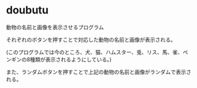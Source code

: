 # doubutu
動物の名前と画像を表示させるプログラム

それぞれのボタンを押すことで対応した動物の名前と画像が表示される。

(このプログラムでは今のところ、犬、猫、ハムスター、兎、リス、馬、雀、ペンギンの8種類が表示されるようにしている。)

また、ランダムボタンを押すことで上記の動物の名前と画像がランダムで表示される。

